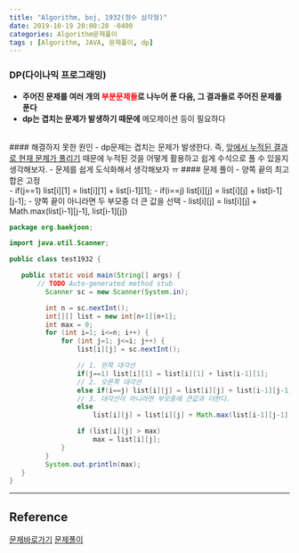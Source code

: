 ```yaml
---
title: "Algorithm, boj, 1932(정수 삼각형)"
date: 2019-10-19 20:00:28 -0400
categories: Algorithm문제풀이
tags : [Algorithm, JAVA, 문제풀이, dp]
---
```

### DP(다이나믹 프로그래밍)
- <b>주어진 문제를 여러 개의 <font color=red>부분문제들</font>로 나누어 푼 다음, 그 결과들로 주어진 문제를 푼다</b>
- <b>dp는 겹치는 문제가 발생하기 때문에</b> 메모제이션 등이 필요하다
<br>
#### 해결하지 못한 원인
- dp문제는 겹치는 문제가 발생한다. 즉, <u>앞에서 누적된 결과로 현재 문제가 풀리기</u> 때문에 누적된 것을 어떻게 활용하고 쉽게 수식으로 풀 수 있을지 생각해보자.
- 문제를 쉽게 도식화해서 생각해보자 ㅠ
#### 문제 풀이
- 양쪽 끝의 최고합은 고정<br>
  - if(j==1) list[i][1] = list[i][1] + list[i-1][1];
  - if(i==j) list[i][j] = list[i][j] + list[i-1][j-1];
- 양쪽 끝이 아니라면 두 부모중 더 큰 값을 선택
  - list[i][j] = list[i][j] + Math.max(list[i-1][j-1], list[i-1][j])

 ```java
 package org.baekjoon;

import java.util.Scanner;

public class test1932 {

	public static void main(String[] args) {
		// TODO Auto-generated method stub
		  Scanner sc = new Scanner(System.in);

		  int n = sc.nextInt();
		  int[][] list = new int[n+1][n+1];
		  int max = 0;
		  for (int i=1; i<=n; i++) {
			  for (int j=1; j<=i; j++) {
				  list[i][j] = sc.nextInt();

				  // 1. 왼쪽 대각선
				  if(j==1) list[i][1] = list[i][1] + list[i-1][1];
				  // 2. 오른쪽 대각선
				  else if(i==j) list[i][j] = list[i][j] + list[i-1][j-1];
				  // 3. 대각선이 아니라면 부모중에 큰값과 더한다.
				  else
					  list[i][j] = list[i][j] + Math.max(list[i-1][j-1], list[i-1][j]);

				  if (list[i][j] > max)
					  max = list[i][j];
			  }
		  }
		  System.out.println(max);
	}
}
 ```

---
## Reference
[문제바로가기](https://www.acmicpc.net/problem/1932)
[문제풀이](https://nackwon.tistory.com/66)
